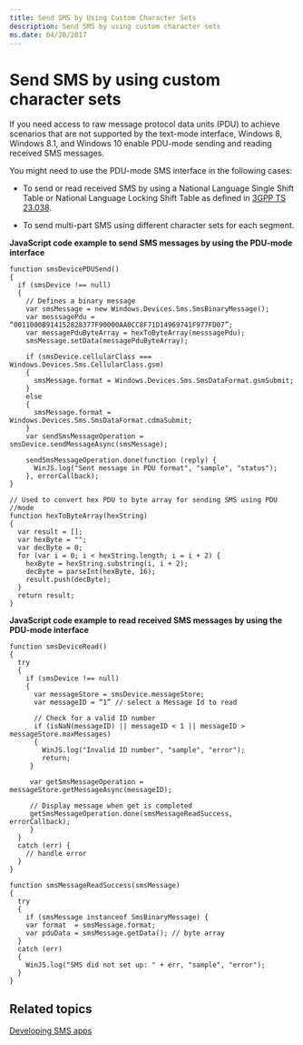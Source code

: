 ```yaml
---
title: Send SMS by Using Custom Character Sets
description: Send SMS by using custom character sets
ms.date: 04/20/2017
---
```


# Send SMS by using custom character sets


If you need access to raw message protocol data units (PDU) to achieve scenarios that are not supported by the text-mode interface, Windows 8, Windows 8.1, and Windows 10 enable PDU-mode sending and reading received SMS messages.

You might need to use the PDU-mode SMS interface in the following cases:

-   To send or read received SMS by using a National Language Single Shift Table or National Language Locking Shift Table as defined in [3GPP TS 23.038](https://go.microsoft.com/fwlink/?LinkId=329080).

-   To send multi-part SMS using different character sets for each segment.

**JavaScript code example to send SMS messages by using the PDU-mode interface**

``` syntax
function smsDevicePDUSend()
{
  if (smsDevice !== null)
  {
    // Defines a binary message
    var smsMessage = new Windows.Devices.Sms.SmsBinaryMessage();
    var messsagePdu = “0011000B914152828377F90000AA0CC8F71D14969741F977FD07”;
    var messagePduByteArray = hexToByteArray(messsagePdu);
    smsMessage.setData(messagePduByteArray);

    if (smsDevice.cellularClass === Windows.Devices.Sms.CellularClass.gsm)
    {
      smsMessage.format = Windows.Devices.Sms.SmsDataFormat.gsmSubmit;
    }
    else
    {
      smsMessage.format = Windows.Devices.Sms.SmsDataFormat.cdmaSubmit;
    }
    var sendSmsMessageOperation = smsDevice.sendMessageAsync(smsMessage);

    sendSmsMessageOperation.done(function (reply) {
      WinJS.log("Sent message in PDU format", "sample", "status");
    }, errorCallback);
}

// Used to convert hex PDU to byte array for sending SMS using PDU //mode
function hexToByteArray(hexString)
{
  var result = [];
  var hexByte = "";
  var decByte = 0;
  for (var i = 0; i < hexString.length; i = i + 2) {
    hexByte = hexString.substring(i, i + 2);
    decByte = parseInt(hexByte, 16);
    result.push(decByte);
  }
  return result;
}
```

**JavaScript code example to read received SMS messages by using the PDU-mode interface**

``` syntax
function smsDeviceRead()
{
  try
  {
    if (smsDevice !== null)
    {
      var messageStore = smsDevice.messageStore;
      var messageID = “1” // select a Message Id to read 

      // Check for a valid ID number
      if (isNaN(messageID) || messageID < 1 || messageID > messageStore.maxMessages)
      {
        WinJS.log("Invalid ID number", "sample", "error");
        return;
     }

     var getSmsMessageOperation = messageStore.getMessageAsync(messageID);

     // Display message when get is completed
     getSmsMessageOperation.done(smsMessageReadSuccess, errorCallback);
     } 
  }
  catch (err) {
    // handle error
  }
}

function smsMessageReadSuccess(smsMessage)
{
  try
  {
    if (smsMessage instanceof SmsBinaryMessage) {
    var format  = smsMessage.format;
    var pduData = smsMessage.getData(); // byte array 
  }
  catch (err)
  {
    WinJS.log("SMS did not set up: " + err, "sample", "error");
  }
}
```

## Related topics


[Developing SMS apps](developing-sms-apps.md)

 

 






